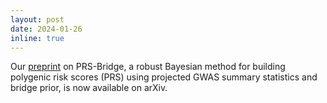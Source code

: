 ```yaml
---
layout: post
date: 2024-01-26
inline: true
---
```


Our [preprint](https://arxiv.org/abs/2401.15014) on PRS-Bridge, a robust Bayesian method for building polygenic risk scores (PRS) using projected GWAS summary statistics and bridge prior, is now available on arXiv.
